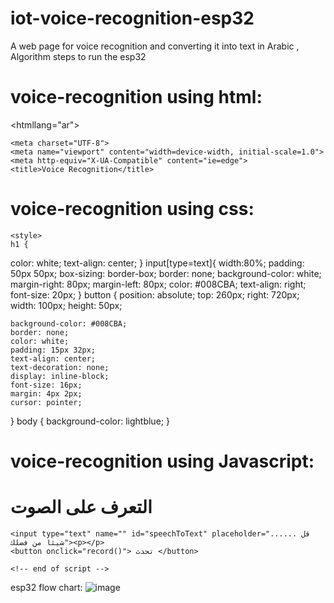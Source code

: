 # iot-voice-recognition-esp32
A web page for voice recognition and converting it into text in Arabic , Algorithm steps to run the esp32

# voice-recognition using html:
<!DOCTYPE html>
<htmllang="ar">
<head>

    <meta charset="UTF-8">
    <meta name="viewport" content="width=device-width, initial-scale=1.0">
    <meta http-equiv="X-UA-Compatible" content="ie=edge">
    <title>Voice Recognition</title>

# voice-recognition using css:
    <style>
    h1 {
  color: white;
  text-align: center;
}
    input[type=text]{
    width:80%;
    padding: 50px 50px;
    box-sizing: border-box;
    border: none;
    background-color: white;
    margin-right: 80px;
    margin-left: 80px;
    color: #008CBA;
    text-align: right;
    font-size: 20px;
    }
    button {
    position: absolute;
    top: 260px;
    right: 720px;
    width: 100px;
    height: 50px;
    
    background-color: #008CBA;
    border: none;
    color: white;
    padding: 15px 32px;
    text-align: center;
    text-decoration: none;
    display: inline-block;
    font-size: 16px;
    margin: 4px 2px;
    cursor: pointer;
  
}
    body {
  background-color: lightblue;
}

</head>
</style>


# voice-recognition using Javascript:
<body>
<!-- Input area -->
    <h1>التعرف على الصوت</h1>
    
    <input type="text" name="" id="speechToText" placeholder="...... قل شيئا من فضلك"><p></p>
    <button onclick="record()"> تحدث </button>
 <script>
        function record() {
            var recognition = new webkitSpeechRecognition();
            recognition.lang = "ar-SA";

            recognition.onresult = function(event) {
                // console.log(event);
                document.getElementById('speechToText').value = event.results[0][0].transcript;
            }
            recognition.start();

        }
    </script>
    <!-- end of script -->

</body>
</html>

esp32 flow chart:
![image](https://user-images.githubusercontent.com/95648490/177235272-90770f8b-d83d-4d6f-8bf9-3284241d8bb6.png)
